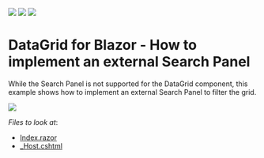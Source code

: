 <!-- default badges list -->
![](https://img.shields.io/endpoint?url=https://codecentral.devexpress.com/api/v1/VersionRange/251680245/20.1.6%2B)
[![](https://img.shields.io/badge/Open_in_DevExpress_Support_Center-FF7200?style=flat-square&logo=DevExpress&logoColor=white)](https://supportcenter.devexpress.com/ticket/details/T878016)
[![](https://img.shields.io/badge/📖_How_to_use_DevExpress_Examples-e9f6fc?style=flat-square)](https://docs.devexpress.com/GeneralInformation/403183)
<!-- default badges end -->
# DataGrid for Blazor - How to implement an external Search Panel

While the Search Panel is not supported for the DataGrid component, this example shows how to implement an external Search Panel to filter the grid.

![](https://github.com/outsidergiant/DataGrid-How-to-implement-an-external-search-panel/blob/19.2.4%2B/DataGrid.png)

[0]: https://docs.devexpress.com/Blazor/DevExpress.Blazor.Base.DxDataGridBase-1.SingleSelectedDataRowChanged

*Files to look at*:

* [Index.razor](https://github.com/DevExpress-Examples/DataGrid-How-to-implement-an-external-search-panel/blob/20.1.6+/CS/DevExpressBlazorStarter/Pages/Index.razor)
* [_Host.cshtml](https://github.com/DevExpress-Examples/DataGrid-How-to-implement-an-external-search-panel/blob/20.1.6+/CS/DevExpressBlazorStarter/Pages/_Host.cshtml)
